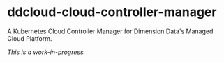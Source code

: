 # ddcloud-cloud-controller-manager

A Kubernetes Cloud Controller Manager for Dimension Data's Managed Cloud Platform.

_This is a work-in-progress._
